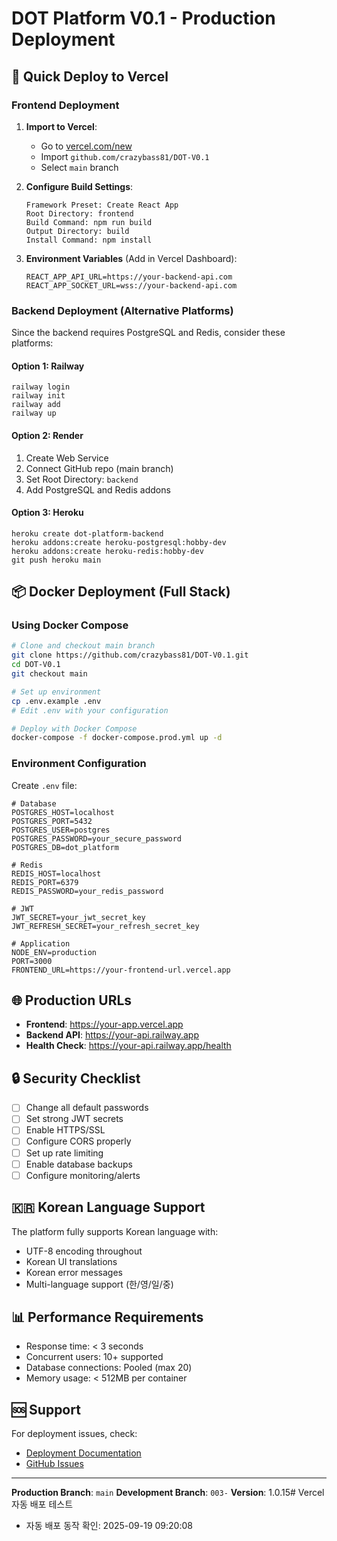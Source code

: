 # DOT Platform V0.1 - Production Deployment

## 🚀 Quick Deploy to Vercel

### Frontend Deployment

1. **Import to Vercel**:
   - Go to [vercel.com/new](https://vercel.com/new)
   - Import `github.com/crazybass81/DOT-V0.1`
   - Select `main` branch

2. **Configure Build Settings**:
   ```
   Framework Preset: Create React App
   Root Directory: frontend
   Build Command: npm run build
   Output Directory: build
   Install Command: npm install
   ```

3. **Environment Variables** (Add in Vercel Dashboard):
   ```
   REACT_APP_API_URL=https://your-backend-api.com
   REACT_APP_SOCKET_URL=wss://your-backend-api.com
   ```

### Backend Deployment (Alternative Platforms)

Since the backend requires PostgreSQL and Redis, consider these platforms:

#### Option 1: Railway
```
railway login
railway init
railway add
railway up
```

#### Option 2: Render
1. Create Web Service
2. Connect GitHub repo (main branch)
3. Set Root Directory: `backend`
4. Add PostgreSQL and Redis addons

#### Option 3: Heroku
```
heroku create dot-platform-backend
heroku addons:create heroku-postgresql:hobby-dev
heroku addons:create heroku-redis:hobby-dev
git push heroku main
```

## 📦 Docker Deployment (Full Stack)

### Using Docker Compose
```bash
# Clone and checkout main branch
git clone https://github.com/crazybass81/DOT-V0.1.git
cd DOT-V0.1
git checkout main

# Set up environment
cp .env.example .env
# Edit .env with your configuration

# Deploy with Docker Compose
docker-compose -f docker-compose.prod.yml up -d
```

### Environment Configuration
Create `.env` file:
```env
# Database
POSTGRES_HOST=localhost
POSTGRES_PORT=5432
POSTGRES_USER=postgres
POSTGRES_PASSWORD=your_secure_password
POSTGRES_DB=dot_platform

# Redis
REDIS_HOST=localhost
REDIS_PORT=6379
REDIS_PASSWORD=your_redis_password

# JWT
JWT_SECRET=your_jwt_secret_key
JWT_REFRESH_SECRET=your_refresh_secret_key

# Application
NODE_ENV=production
PORT=3000
FRONTEND_URL=https://your-frontend-url.vercel.app
```

## 🌐 Production URLs

- **Frontend**: https://your-app.vercel.app
- **Backend API**: https://your-api.railway.app
- **Health Check**: https://your-api.railway.app/health

## 🔒 Security Checklist

- [ ] Change all default passwords
- [ ] Set strong JWT secrets
- [ ] Enable HTTPS/SSL
- [ ] Configure CORS properly
- [ ] Set up rate limiting
- [ ] Enable database backups
- [ ] Configure monitoring/alerts

## 🇰🇷 Korean Language Support

The platform fully supports Korean language with:
- UTF-8 encoding throughout
- Korean UI translations
- Korean error messages
- Multi-language support (한/영/일/중)

## 📊 Performance Requirements

- Response time: < 3 seconds
- Concurrent users: 10+ supported
- Database connections: Pooled (max 20)
- Memory usage: < 512MB per container

## 🆘 Support

For deployment issues, check:
- [Deployment Documentation](docs/deployment-validation.md)
- [GitHub Issues](https://github.com/crazybass81/DOT-V0.1/issues)

---

**Production Branch**: `main`
**Development Branch**: `003-`
**Version**: 1.0.15# Vercel 자동 배포 테스트
- 자동 배포 동작 확인: 2025-09-19 09:20:08
